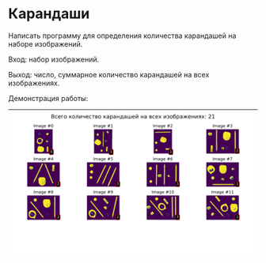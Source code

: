 # Карандаши

Написать программу для определения количества карандашей на наборе изображений.

Вход: набор изображений.

Выход: число, суммарное количество карандашей на всех изображениях.

Демонстрация работы:

| ![](/raw/demo_1.png) |
| ------------------------------------------------------------ |
